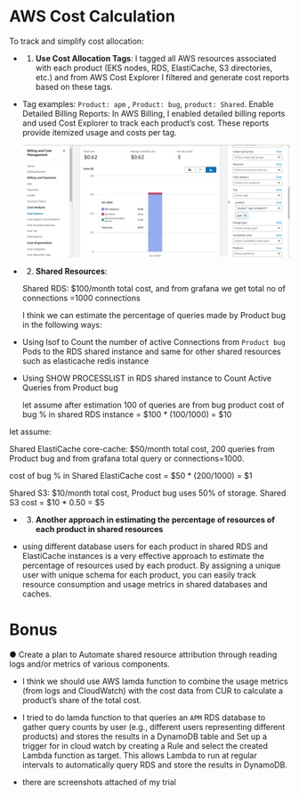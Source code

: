 # AWS Cost Calculation

To track and simplify cost allocation:


- 1. **Use Cost Allocation Tags**: I tagged all AWS resources associated with each product (EKS nodes, RDS, ElastiCache, S3 directories, etc.) and from AWS Cost Explorer I filtered and generate cost reports based on these tags.

- Tag examples: `Product: apm` , `Product: bug`, `product: Shared`.
  Enable Detailed Billing Reports: In AWS Billing, I enabled      detailed billing reports and used Cost Explorer to track each product’s cost. These reports provide itemized usage and costs per tag.

  ![AWS cost](./aws-cost1.png)

- 2. **Shared Resources**:

 
  Shared RDS: $100/month total cost, and from grafana we get total no of connections =1000 connections 


  I think we can estimate the percentage of queries made by Product bug in the following ways:

- Using lsof to Count the number of active Connections from `Product bug` Pods  to the RDS shared instance and same for other shared resources such as elasticache redis instance 
 
 - Using SHOW PROCESSLIST in RDS shared instance to Count Active Queries from Product bug
  
   let assume after estimation 100 of queries are from bug product
   cost of bug % in shared RDS instance  = $100 * (100/1000) = $10

let assume:

Shared ElastiCache core-cache: $50/month total cost, 200 queries  from Product bug and from grafana total query or connections=1000.

cost of bug % in Shared ElastiCache cost = $50 * (200/1000) = $1

Shared S3: $10/month total cost, Product bug uses 50% of storage.
Shared S3 cost = $10 * 0.50 = $5


- 3. **Another approach in estimating the percentage of resources of each product in shared resources** 

 - using different database users for each product in shared RDS and ElastiCache instances is a very effective approach to estimate the percentage of resources used by each product. By assigning a unique user with unique schema for each product, you can easily track resource consumption and usage metrics in shared databases and caches.



 # Bonus
● Create a plan to Automate shared resource attribution through
reading logs and/or metrics of various components. 

- I think we should use AWS lamda function to combine the usage metrics (from logs and CloudWatch) with the cost data from CUR to calculate a product’s share of the total cost.

- I tried to do lamda function to that queries an `APM` RDS database to gather query counts by user (e.g., different users representing different products) and stores the results in a DynamoDB table and Set up a trigger for in cloud watch by creating a Rule and select the created Lambda function as target. This allows Lambda to run at regular intervals to automatically query RDS and store the results in DynamoDB.

- there are screenshots attached of my trial 